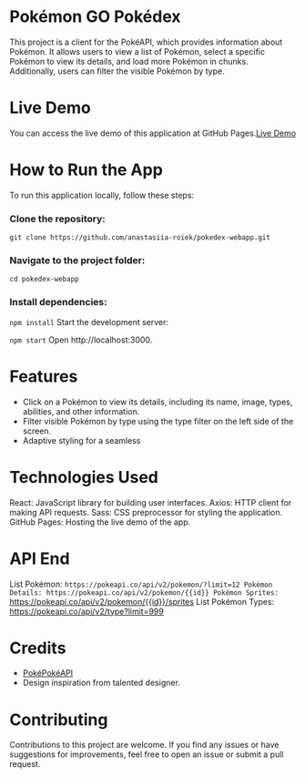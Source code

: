 # Pokémon GO Pokédex
This project is a client for the PokéAPI, which provides information about Pokémon. It allows users to view a list of Pokémon, select a specific Pokémon to view its details, and load more Pokémon in chunks. Additionally, users can filter the visible Pokémon by type.

# Live Demo
You can access the live demo of this application at GitHub Pages.[Live Demo](https://anastasiia-roiek.github.io/pokedex-webapp/)


# How to Run the App
To run this application locally, follow these steps:

### Clone the repository:
```git clone https://github.com/anastasiia-roiek/pokedex-webapp.git```

### Navigate to the project folder:

```cd pokedex-webapp```
### Install dependencies:

```npm install```
Start the development server:

```npm start```
Open http://localhost:3000.


# Features

- Click on a Pokémon to view its details, including its name, image, types, abilities, and other information.
- Filter visible Pokémon by type using the type filter on the left side of the screen.
- Adaptive styling for a seamless

# Technologies Used
React: JavaScript library for building user interfaces.
Axios: HTTP client for making API requests.
Sass: CSS preprocessor for styling the application.
GitHub Pages: Hosting the live demo of the app.

# API End
List Pokémon: `https://pokeapi.co/api/v2/pokemon/?limit=12
Pokémon Details: https://pokeapi.co/api/v2/pokemon/{{id}}
Pokémon Sprites: `https://pokeapi.co/api/v2/pokemon/{{id}}/sprites
List Pokémon Types: https://pokeapi.co/api/v2/type?limit=999

# Credits
- [PokéPokéAPI](https://pokeapi.co/)
- Design inspiration from talented designer.

# Contributing
Contributions to this project are welcome. If you find any issues or have suggestions for improvements, feel free to open an issue or submit a pull request.
